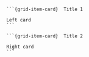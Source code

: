 ````{grid} 2

```{grid-item-card}  Title 1

Left card
```

```{grid-item-card}  Title 2

Right card
```
````
